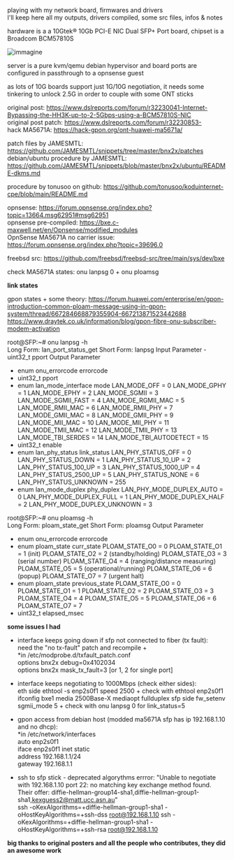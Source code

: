 playing with my network board, firmwares and drivers  
I'll keep here all my outputs, drivers compiled, some src files, infos & notes
  
hardware is a a 10Gtek® 10Gb PCI-E NIC Dual SFP+ Port board, chipset is a Broadcom BCM57810S  
  
![immagine](https://github.com/user-attachments/assets/a4325746-ef76-478f-abaf-d6eac02da406)  
  
server is a pure kvm/qemu debian hypervisor and board ports are configured in passthrough to a opnsense guest

as lots of 10G boards support just 1G/10G negotiation, it needs some tinkering to unlock 2.5G in order to couple with some ONT sticks    

original post: https://www.dslreports.com/forum/r32230041-Internet-Bypassing-the-HH3K-up-to-2-5Gbps-using-a-BCM57810S-NIC  
original post patch: https://www.dslreports.com/forum/r32230853-  
hack MA5671A: https://hack-gpon.org/ont-huawei-ma5671a/

patch files by JAMESMTL: https://github.com/JAMESMTL/snippets/tree/master/bnx2x/patches  
debian/ubuntu procedure by JAMESMTL: https://github.com/JAMESMTL/snippets/blob/master/bnx2x/ubuntu/README-dkms.md
  
procedure by tonusoo on github: https://github.com/tonusoo/koduinternet-cpe/blob/main/README.md  
  
opnsense: https://forum.opnsense.org/index.php?topic=13664.msg62951#msg62951  
opnsense pre-compiled: https://bxe.c-maxwell.net/en/Opnsense/modified_modules  
OpnSense MA5671A no carrier issue: https://forum.opnsense.org/index.php?topic=39696.0  

freebsd src: https://github.com/freebsd/freebsd-src/tree/main/sys/dev/bxe  
  
check MA5671A states: onu lanpsg 0 + onu ploamsg  
  
  
  
**link states**

gpon states + some theory:
https://forum.huawei.com/enterprise/en/gpon-introduction-common-ploam-message-using-in-gpon-system/thread/667284668879355904-667213871523442688
https://www.draytek.co.uk/information/blog/gpon-fibre-onu-subscriber-modem-activation  
  
root@SFP:~# onu lanpsg -h  
Long Form: lan_port_status_get
Short Form: lanpsg
Input Parameter - uint32_t pport
Output Parameter
- enum onu_errorcode errorcode
- uint32_t pport
- enum lan_mode_interface mode
   LAN_MODE_OFF = 0
   LAN_MODE_GPHY = 1
   LAN_MODE_EPHY = 2
   LAN_MODE_SGMII = 3
   LAN_MODE_SGMII_FAST = 4
   LAN_MODE_RGMII_MAC = 5
   LAN_MODE_RMII_MAC = 6
   LAN_MODE_RMII_PHY = 7
   LAN_MODE_GMII_MAC = 8
   LAN_MODE_GMII_PHY = 9
   LAN_MODE_MII_MAC = 10
   LAN_MODE_MII_PHY = 11
   LAN_MODE_TMII_MAC = 12
   LAN_MODE_TMII_PHY = 13
   LAN_MODE_TBI_SERDES = 14
   LAN_MODE_TBI_AUTODETECT = 15
- uint32_t enable
- enum lan_phy_status link_status
   LAN_PHY_STATUS_OFF = 0
   LAN_PHY_STATUS_DOWN = 1
   LAN_PHY_STATUS_10_UP = 2
   LAN_PHY_STATUS_100_UP = 3
   LAN_PHY_STATUS_1000_UP = 4
   LAN_PHY_STATUS_2500_UP = 5
   LAN_PHY_STATUS_NONE = 6
   LAN_PHY_STATUS_UNKNOWN = 255
- enum lan_mode_duplex phy_duplex
   LAN_PHY_MODE_DUPLEX_AUTO = 0
   LAN_PHY_MODE_DUPLEX_FULL = 1
   LAN_PHY_MODE_DUPLEX_HALF = 2
   LAN_PHY_MODE_DUPLEX_UNKNOWN = 3
  
root@SFP:~# onu ploamsg -h  
Long Form: ploam_state_get
Short Form: ploamsg
Output Parameter
- enum onu_errorcode errorcode
- enum ploam_state curr_state
   PLOAM_STATE_O0 = 0 
   PLOAM_STATE_O1 = 1 (init) 
   PLOAM_STATE_O2 = 2 (standby/holding) 
   PLOAM_STATE_O3 = 3 (serial number) 
   PLOAM_STATE_O4 = 4 (ranging/distance measuring) 
   PLOAM_STATE_O5 = 5 (operational/running) 
   PLOAM_STATE_O6 = 6 (popup) 
   PLOAM_STATE_O7 = 7 (urgent halt) 
- enum ploam_state previous_state
   PLOAM_STATE_O0 = 0
   PLOAM_STATE_O1 = 1
   PLOAM_STATE_O2 = 2
   PLOAM_STATE_O3 = 3
   PLOAM_STATE_O4 = 4
   PLOAM_STATE_O5 = 5
   PLOAM_STATE_O6 = 6
   PLOAM_STATE_O7 = 7
- uint32_t elapsed_msec
  
  
  
**some issues I had**
- interface keeps going down if sfp not connected to fiber (tx fault):  
need the "no tx-fault" patch and recompile +   
*in /etc/modprobe.d/txfault_patch.conf  
options bnx2x debug=0x4102034  
options bnx2x mask_tx_fault=3  [or 1, 2 for single port]  
  
- interface keeps negotiating to 1000Mbps (check either sides):  
eth side
ethtool -s enp2s0f1 speed 2500 + check with ethtool enp2s0f1  
ifconfig bxe1 media 2500Base-X mediaopt fullduplex
sfp side
fw_setenv sgmii_mode 5 + check with onu lanpsg 0 for link_status=5  
  
- gpon access from debian host (modded ma5671A sfp has ip 192.168.1.10 and no dhcp):  
*in /etc/network/interfaces  
auto enp2s0f1  
iface enp2s0f1 inet static  
       address 192.168.1.1/24  
       gateway 192.168.1.1  
  
- ssh to sfp stick - deprecated algorythms errror: "Unable to negotiate with 192.168.1.10 port 22: no matching key exchange method found. Their offer: diffie-hellman-group14-sha1,diffie-hellman-group1-sha1,kexguess2@matt.ucc.asn.au"  
ssh -oKexAlgorithms=+diffie-hellman-group1-sha1 -oHostKeyAlgorithms=+ssh-dss root@192.168.1.10
ssh -oKexAlgorithms=+diffie-hellman-group1-sha1 -oHostKeyAlgorithms=+ssh-rsa root@192.168.1.10




  
**big thanks to original posters and all the people who contributes, they did an awesome work**  
